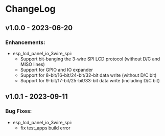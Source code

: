 # ChangeLog

## v1.0.0 - 2023-06-20

### Enhancements:

* esp_lcd_panel_io_3wire_spi:
    * Support bit-banging the 3-wire SPI LCD protocol (without D/C and MISO lines)
    * Support for GPIO and IO expander
    * Support for 8-bit/16-bit/24-bit/32-bit data write (without D/C bit)
    * Support for 9-bit/17-bit/25-bit/33-bit data write (including D/C bit)

## v1.0.1 - 2023-09-11

### Bug Fixes:

* esp_lcd_panel_io_3wire_spi:
    * fix test_apps build error